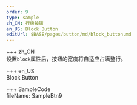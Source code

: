 ```yaml
---
order: 9
type: sample
zh_CN: 行级按钮
en_US: Block Button
editUrl: $BASE/pages/button/md/block_button.md
---
```


+++ zh_CN  
设置<Code>block</Code>属性后，按钮的宽度将自适应占满整行。

+++ en_US  
Block Button

+++ SampleCode  
fileName: SampleBtn9
